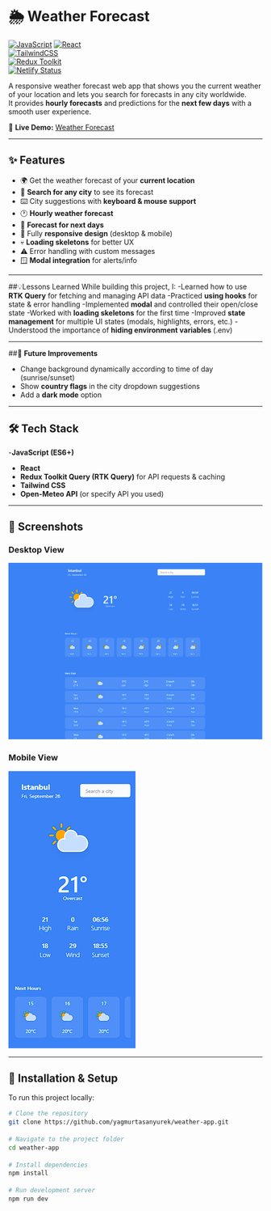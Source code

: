 # 🌦️ Weather Forecast

[![JavaScript](https://img.shields.io/badge/JavaScript-F7DF1E?style=for-the-badge&logo=javascript&logoColor=black)](https://developer.mozilla.org/en-US/docs/Web/JavaScript)
[![React](https://img.shields.io/badge/React-20232A?style=for-the-badge&logo=react&logoColor=61DAFB)](https://react.dev/)  
[![TailwindCSS](https://img.shields.io/badge/TailwindCSS-38B2AC?style=for-the-badge&logo=tailwind-css&logoColor=white)](https://tailwindcss.com/)  
[![Redux Toolkit](https://img.shields.io/badge/Redux%20Toolkit-764ABC?style=for-the-badge&logo=redux&logoColor=white)](https://redux-toolkit.js.org/)  
[![Netlify Status](https://img.shields.io/badge/Deployed%20on-Netlify-00C7B7?style=for-the-badge&logo=netlify&logoColor=white)](https://weatherforecastbyyagmur.netlify.app/)  

A responsive weather forecast web app that shows you the current weather of your location and lets you search for forecasts in any city worldwide.  
It provides **hourly forecasts** and predictions for the **next few days** with a smooth user experience.  

🔗 **Live Demo:** [Weather Forecast](https://weatherforecastbyyagmur.netlify.app/)

---

## ✨ Features

- 🌍 Get the weather forecast of your **current location**  
- 🔎 **Search for any city** to see its forecast  
- ⌨️ City suggestions with **keyboard & mouse support**  
- 🕐 **Hourly weather forecast**  
- 📅 **Forecast for next days**  
- 📱 Fully **responsive design** (desktop & mobile)  
- 💀 **Loading skeletons** for better UX  
- ⚠️ Error handling with custom messages  
- 🪟 **Modal integration** for alerts/info  

---

##💡Lessons Learned
While building this project, I:
-Learned how to use **RTK Query** for fetching and managing API data
-Practiced **using hooks** for state & error handling
-Implemented **modal** and controlled their open/close state
-Worked with **loading skeletons** for the first time
-Improved **state management** for multiple UI states (modals, highlights, errors, etc.)
-Understood the importance of **hiding environment variables** (.env)

---

##🔮 **Future Improvements**
- Change background dynamically according to time of day (sunrise/sunset)
- Show **country flags** in the city dropdown suggestions
- Add a **dark mode** option

---

## 🛠️ Tech Stack

-**JavaScript (ES6+)**  
- **React**  
- **Redux Toolkit Query (RTK Query)** for API requests & caching  
- **Tailwind CSS**  
- **Open-Meteo API** (or specify API you used)  

---

## 📸 Screenshots

### Desktop View
![App Screenshot – Desktop](weather-screenshot-desktop.png)

### Mobile View
![App Screenshot – Mobile](weather-screenshot-mobile.png)


---

## 🚀 Installation & Setup

To run this project locally:

```bash
# Clone the repository
git clone https://github.com/yagmurtasanyurek/weather-app.git

# Navigate to the project folder
cd weather-app

# Install dependencies
npm install

# Run development server
npm run dev

